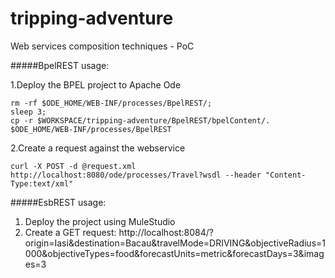 tripping-adventure
==================

Web services composition techniques - PoC

#####BpelREST usage:

1.Deploy the BPEL project to Apache Ode
```
rm -rf $ODE_HOME/WEB-INF/processes/BpelREST/;
sleep 3; 
cp -r $WORKSPACE/tripping-adventure/BpelREST/bpelContent/. $ODE_HOME/WEB-INF/processes/BpelREST
```
2.Create a request against the webservice
```
curl -X POST -d @request.xml http://localhost:8080/ode/processes/Travel?wsdl --header "Content-Type:text/xml"
```
#####EsbREST usage:

1. Deploy the project using MuleStudio
2. Create a GET request: http://localhost:8084/?origin=Iasi&destination=Bacau&travelMode=DRIVING&objectiveRadius=1000&objectiveTypes=food&forecastUnits=metric&forecastDays=3&images=3
